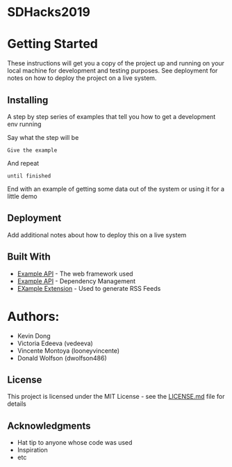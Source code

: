 # SDHacks2019

# Getting Started 
These instructions will get you a copy of the project up and running on your local machine for development and testing purposes. See deployment for notes on how to deploy the project on a live system.
  
## Installing
A step by step series of examples that tell you how to get a development env running

Say what the step will be

```
Give the example
```

And repeat

```
until finished
```

End with an example of getting some data out of the system or using it for a little demo

## Deployment

Add additional notes about how to deploy this on a live system

## Built With

* [Example API](http://www.dropwizard.io/1.0.2/docs/) - The web framework used
* [Example API](https://maven.apache.org/) - Dependency Management
* [EXample Extension](https://rometools.github.io/rome/) - Used to generate RSS Feeds

# Authors:
- Kevin Dong
- Victoria Edeeva (vedeeva)
- Vincente Montoya (looneyvincente)
- Donald Wolfson (dwolfson486)

## License

This project is licensed under the MIT License - see the [LICENSE.md](LICENSE.md) file for details

## Acknowledgments

* Hat tip to anyone whose code was used
* Inspiration
* etc
